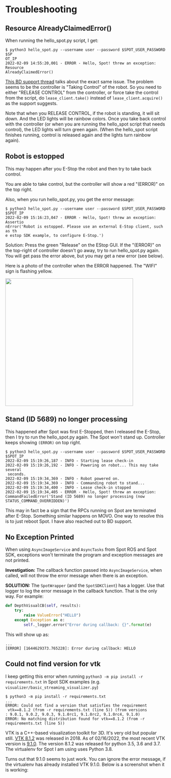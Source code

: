 # Troubleshooting

## Resource AlreadyClaimedError()

When running the hello_spot.py script, I get:
```
$ python3 hello_spot.py --username user --password $SPOT_USER_PASSWORD $SP
OT_IP
2022-02-09 14:55:20,001 - ERROR - Hello, Spot! threw an exception: Resource
AlreadyClaimedError()
```

[This BD support thread](https://support.bostondynamics.com/s/question/0D54X00006UNIReSAP/get-resourcealreadyclaimederror-when-trying-to-run-the-hellospotpy-example-code) talks about the exact same issue.
The problem seems to be the controller is "Taking Control" of the robot. So you need to either "RELEASE CONTROL" from the controller,
or force take the control from the script, do `lease_client.take()` instead of `lease_client.acquire()` as the support suggests.

Note that when you RELEASE CONTROL, if the robot is standing, it will sit down. And the LED lights will be rainbow colors.
Once you take back control with the controller (or when you are running the hello_spot script that needs control), the LED lights will turn green again. (When the hello_spot script finishes running, control is released again and the lights turn rainbow again).

## Robot is estopped

This may happen after you E-Stop the robot and then try to take back control.

You are able to take control, but the controller will show a red "(ERROR)" on the top right.

Also, when you run hello_spot.py, you get the error message:
```
$ python3 hello_spot.py --username user --password $SPOT_USER_PASSWORD $SPOT_IP
2022-02-09 15:16:23,047 - ERROR - Hello, Spot! threw an exception: Assertio
nError('Robot is estopped. Please use an external E-Stop client, such as th
e estop SDK example, to configure E-Stop.')
```
Solution: Press the green "Release" on the EStop GUI. If the "(ERROR)" on the top-right of controller doesn't go away, try to run hello_spot.py again. You will get pass the error above, but you may get a new error (see below).

Here is a photo of the controller when the ERROR happened. The "WIFI" sign is flashing yellow.

<img src="https://i.imgur.com/VWq2LVk.jpg" width="400px"/>


## Stand (ID 5689) no longer processing

This happened after Spot was first E-Stopped, then I released the E-Stop, then I try to run the hello_spot.py again. The Spot won't stand up. Controller keeps showing `(ERROR)` on top right.

```
$ python3 hello_spot.py --username user --password $SPOT_USER_PASSWORD $SPOT_IP
2022-02-09 15:19:26,187 - INFO - Starting lease check-in
2022-02-09 15:19:26,192 - INFO - Powering on robot... This may take several
 seconds.
2022-02-09 15:19:34,369 - INFO - Robot powered on.
2022-02-09 15:19:34,369 - INFO - Commanding robot to stand...
2022-02-09 15:19:34,400 - INFO - Lease check-in stopped
2022-02-09 15:19:34,405 - ERROR - Hello, Spot! threw an exception: CommandFailedError('Stand (ID 5689) no longer processing (now STATUS_COMMAND_OVERRIDDEN)')
```

This may in fact be a sign that the RPCs running on Spot are terminated after E-Stop. Something similar happens on MOVO.
One way to resolve this is to just reboot Spot. I have also reached out to BD support.


## No Exception Printed
When using `AsyncImageService` and `AsyncTasks` from Spot ROS and Spot SDK,
exceptions won't terminate the program and exception messages are not printed.


**Investigation:**
The callback function passed into `AsyncImageService`, when called, will not throw the
error message when there is an exception.


**SOLUTION:** The `SpotWrapper` (and the `SpotSDKClient`) has a logger.
Use that logger to log the error message in the callback function. That
is the only way. For example:
```python
def DepthVisualCB(self, results):
    try:
        raise ValueError("HELLO")
    except Exception as e:
        self._logger.error("Error during callback: {}".format(e)
```
This will show up as:
```
...
[ERROR] [1644629373.765228]: Error during callback: HELLO
```

## Could not find version for vtk

I keep getting this error when running `python3 -m pip install -r requirements.txt`
in Spot SDK examples (e.g. `visualizer/basic_streaming_visualizer.py`)
```
$ python3 -m pip install -r requirements.txt
...
ERROR: Could not find a version that satisfies the requirement
 vtk==8.1.2 (from -r requirements.txt (line 5)) (from versions
: 9.0.1, 9.0.2, 9.0.3, 9.1.0rc1, 9.1.0rc2, 9.1.0rc4, 9.1.0)
ERROR: No matching distribution found for vtk==8.1.2 (from -r
requirements.txt (line 5))
```

VTK is a C++-based visualization toolkit for 3D. It's very old but popular still.
[VTK 8.1.2](https://pypi.org/project/vtk/8.1.2/) was released in 2018.
As of 02/16/2022, the most recent VTK version is [9.1.0](https://pypi.org/project/vtk/).
The version 8.1.2 was released for python 3.5, 3.6 and 3.7. The virtualenv
for Spot I am using uses Python 3.8.

Turns out that 9.1.0 seems to just work. You can ignore the error message,
if the virtualenv has already installed VTK 9.1.0. Below is a screenshot when
it is working:
